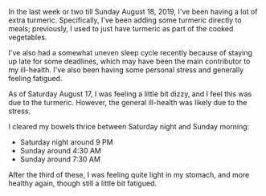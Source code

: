 In the last week or two till Sunday August 18, 2019, I've been having
a lot of extra turmeric. Specifically, I've been adding some turmeric
directly to meals; previously, I used to just have turmeric as part of
the cooked vegetables.

I've also had a somewhat uneven sleep cycle recently because of
staying up late for some deadlines, which may have been the main
contributor to my ill-health. I've also been having some personal
stress and generally feeling fatigued.

As of Saturday August 17, I was feeling a little bit dizzy, and I feel
this was due to the turmeric. However, the general ill-health was
likely due to the stress.

I cleared my bowels thrice between Saturday night and Sunday morning:

* Saturday night around 9 PM
* Sunday around 4:30 AM
* Sunday around 7:30 AM

After the third of these, I was feeling quite light in my stomach, and
more healthy again, though still a little bit fatigued.


